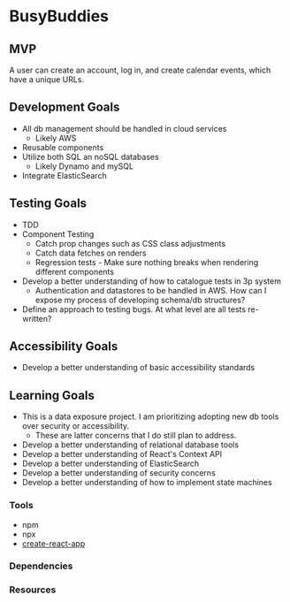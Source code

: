 # BusyBuddies

## MVP
A user can create an account, log in, and create calendar events, which have a unique URLs.

## Development Goals
- All db management should be handled in cloud services
	- Likely AWS
- Reusable components
- Utilize both SQL an noSQL databases
	- Likely Dynamo and mySQL
- Integrate ElasticSearch

## Testing Goals
- TDD
- Component Testing 
	- Catch prop changes such as CSS class adjustments
	- Catch data fetches on renders
	- Regression tests - Make sure nothing breaks when rendering different components
- Develop a better understanding of how to catalogue tests in 3p system
	- Authentication and datastores to be handled in AWS. How can I expose my process of developing schema/db structures?
- Define an approach to testing bugs. At what level are all tests re-written?

## Accessibility Goals 
- Develop a better understanding of basic accessibility standards

## Learning Goals
- This is a data exposure project. I am prioritizing adopting new db tools over security or accessibility. 
	- These are latter concerns that I do still plan to address. 
- Develop a better understanding of relational database tools
- Develop a better understanding of React's Context API
- Develop a better understanding of ElasticSearch
- Develop a better understanding of security concerns
- Develop a better understanding of how to implement state machines

### Tools
- npm
- npx
- [create-react-app](https://github.com/facebook/create-react-app)

### Dependencies

### Resources
